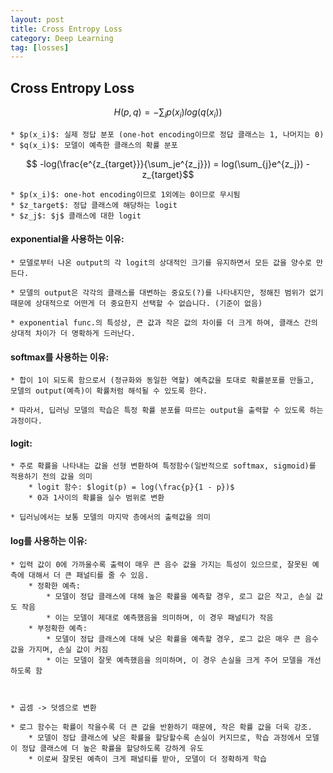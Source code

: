 ```yaml
---
layout: post
title: Cross Entropy Loss
category: Deep Learning
tag: [losses]
---
```



## Cross Entropy Loss

$$ H(p, q) = - \sum_ip(x_i)log(q(x_i))$$

    * $p(x_i)$: 실제 정답 분포 (one-hot encoding이므로 정답 클래스는 1, 나머지는 0)
    * $q(x_i)$: 모델이 예측한 클래스의 확률 분포

$$ -log(\frac{e^{z_{target}}}{\sum_je^{z_j}}) = log(\sum_{j}e^{z_j}) - z_{target}$$

    * $p(x_i)$: one-hot encoding이므로 1외에는 0이므로 무시됨
    * $z_target$: 정답 클래스에 해당하는 logit
    * $z_j$: $j$ 클래스에 대한 logit


#### exponential을 사용하는 이유:

    * 모델로부터 나온 output의 각 logit의 상대적인 크기를 유지하면서 모든 값을 양수로 만든다.

    * 모델의 output은 각각의 클래스를 대변하는 중요도(?)를 나타내지만, 정해진 범위가 없기 때문에 상대적으로 어떤게 더 중요한지 선택할 수 없습니다. (기준이 없음)

    * exponential func.의 특성상, 큰 값과 작은 값의 차이를 더 크게 하여, 클래스 간의 상대적 차이가 더 명확하게 드러난다.


#### softmax를 사용하는 이유: 

    * 합이 1이 되도록 함으로서 (정규화와 동일한 역할) 예측값을 토대로 확률분포를 만들고, 모델의 output(예측)이 확률처럼 해석될 수 있도록 한다.
    
    * 따라서, 딥러닝 모델의 학습은 특정 확률 분포를 따르는 output을 출력할 수 있도록 하는 과정이다. 

#### logit:

    * 주로 확률을 나타내는 값을 선형 변환하여 특정함수(일반적으로 softmax, sigmoid)를 적용하기 전의 값을 의미
        * logit 함수: $logit(p) = log(\frac{p}{1 - p})$
        * 0과 1사이의 확률을 실수 범위로 변환

    * 딥러닝에서는 보통 모델의 마지막 층에서의 출력값을 의미

#### log를 사용하는 이유:

    * 입력 값이 0에 가까울수록 출력이 매우 큰 음수 값을 가지는 특성이 있으므로, 잘못된 예측에 대해서 더 큰 패널티를 줄 수 있음.
        * 정확한 예측: 
            * 모델이 정답 클래스에 대해 높은 확률을 예측할 경우, 로그 값은 작고, 손실 값도 작음
            * 이는 모델이 제대로 예측했음을 의미하며, 이 경우 패널티가 작음
        * 부정확한 예측:
            * 모델이 정답 클래스에 대해 낮은 확률을 예측할 경우, 로그 값은 매우 큰 음수 값을 가지며, 손실 값이 커짐
            * 이는 모델이 잘못 예측했음을 의미하며, 이 경우 손실을 크게 주어 모델을 개선하도록 함



    * 곱셈 -> 덧셈으로 변환

    * 로그 함수는 확률이 작을수록 더 큰 값을 반환하기 때문에, 작은 확률 값을 더욱 강조.
        * 모델이 정답 클래스에 낮은 확률을 할당할수록 손실이 커지므로, 학습 과정에서 모델이 정답 클래스에 더 높은 확률을 할당하도록 강하게 유도
        * 이로써 잘못된 예측이 크게 패널티를 받아, 모델이 더 정확하게 학습





